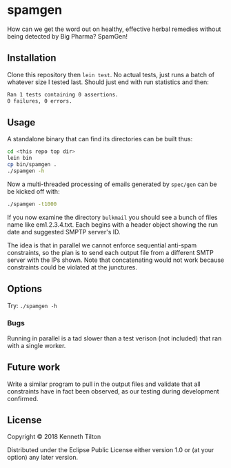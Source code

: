 # spamgen

How can we get the word out on healthy, effective herbal remedies without being detected by Big Pharma? SpamGen!

## Installation

Clone this repository then `lein test`. No actual tests, just runs a batch of whatever size I tested last. Should just end with run statistics and then:
````bash
Ran 1 tests containing 0 assertions.
0 failures, 0 errors.
````

## Usage

A standalone binary that can find its directories can be built thus:
````bash
cd <this repo top dir>
lein bin
cp bin/spamgen .
./spamgen -h
````
Now a multi-threaded processing of emails generated by `spec/gen` can be be kicked off with:
````bash
./spamgen -t1000
````
If you now examine the directory `bulkmail` you should see a bunch of files name like em1.2.3.4.txt. Each begins with a header object showing the run date and suggested SMPTP server's ID.

The idea is that in parallel we cannot enforce sequential anti-spam constraints, so the plan is to send each output file from a different SMTP server with the IPs shown. Note that concatenating would not work because constraints could be violated at the junctures.

## Options

Try: `./spamgen -h`

### Bugs

Running in parallel is a tad slower than a test verison (not included) that ran with a single worker.

## Future work
Write a similar program to pull in the output files and validate that all constraints have in fact been observed, as our testing during development confirmed.

## License

Copyright © 2018 Kenneth Tilton

Distributed under the Eclipse Public License either version 1.0 or (at
your option) any later version.
